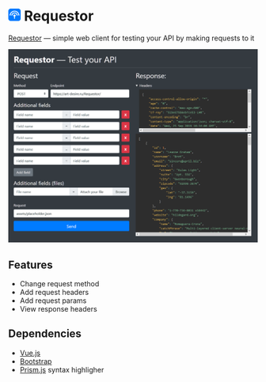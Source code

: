 # <img src="assets/img/icons/favicon/favicon.svg" alt="Requestor favicon" width="25"> Requestor
[Requestor](https://artemijdeleto.github.io/Requestor) — simple web client for testing your API by making requests to it

![Requestor screenshot](assets/img/screenshot.png)

## Features
* Change request method
* Add request headers
* Add request params
* View response headers

## Dependencies
* [Vue.js](https://github.com/vuejs/vue)
* [Bootstrap](https://github.com/twbs/bootstrap)
* [Prism.js](https://github.com/PrismJS/prism) syntax highligher